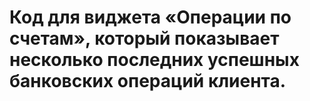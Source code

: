 # Код для виджета «Операции по счетам», который показывает несколько последних успешных банковских операций клиента. 
